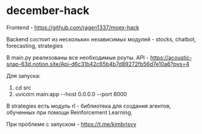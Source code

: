 # december-hack

Frontend - https://github.com/ragen1337/moex-hack

Backend состоит из нескольких независимых модулей - stocks, chatbot, forecasting, strategies

В main.py реализованы все необходимые роуты. API - https://acoustic-snap-63d.notion.site/Api-d6c31b42c65b4b7d89272fb56d7e10a6?pvs=4

Для запуска:
1) cd src
2) uvicorn main:app --host 0.0.0.0 --port 8000

В strategies есть модуль rl - библиотека для создания агентов, обученных при помощи Reinforcement Learning.

При проблеме с запуском - https://t.me/kimbrisvv
